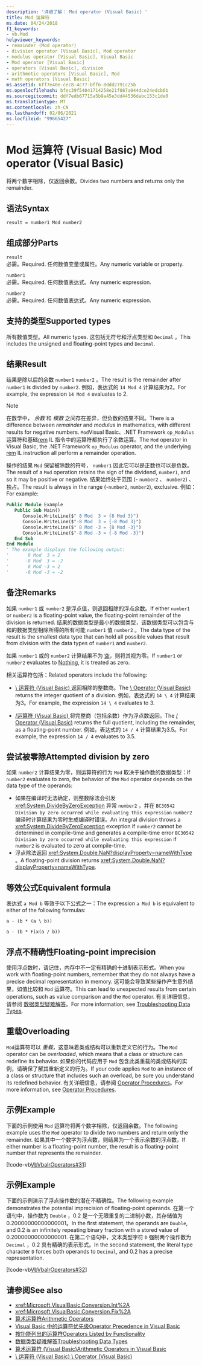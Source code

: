 ```yaml
---
description: '详细了解： Mod operator (Visual Basic) '
title: Mod 运算符
ms.date: 04/24/2018
f1_keywords:
- vb.Mod
helpviewer_keywords:
- remainder (Mod operator)
- division operator [Visual Basic], Mod operator
- modulus operator [Visual Basic], Visual Basic
- Mod operator [Visual Basic]
- operators [Visual Basic], division
- arithmetic operators [Visual Basic], Mod
- math operators [Visual Basic]
ms.assetid: 6ff7e40e-cec8-4c77-bff6-8ddd2791c25b
ms.openlocfilehash: bfec39f54041714258e21f087a044dce24edcb6b
ms.sourcegitcommit: ddf7edb67715a5b9a45e3dd44536dabc153c1de0
ms.translationtype: MT
ms.contentlocale: zh-CN
ms.lasthandoff: 02/06/2021
ms.locfileid: "99665427"
---
```

# <a name="mod-operator-visual-basic"></a><span data-ttu-id="a4110-103">Mod 运算符 (Visual Basic) </span><span class="sxs-lookup"><span data-stu-id="a4110-103">Mod operator (Visual Basic)</span></span>

<span data-ttu-id="a4110-104">将两个数字相除，仅返回余数。</span><span class="sxs-lookup"><span data-stu-id="a4110-104">Divides two numbers and returns only the remainder.</span></span>

## <a name="syntax"></a><span data-ttu-id="a4110-105">语法</span><span class="sxs-lookup"><span data-stu-id="a4110-105">Syntax</span></span>

```vb
result = number1 Mod number2
```

## <a name="parts"></a><span data-ttu-id="a4110-106">组成部分</span><span class="sxs-lookup"><span data-stu-id="a4110-106">Parts</span></span>

`result` \
<span data-ttu-id="a4110-107">必需。</span><span class="sxs-lookup"><span data-stu-id="a4110-107">Required.</span></span> <span data-ttu-id="a4110-108">任何数值变量或属性。</span><span class="sxs-lookup"><span data-stu-id="a4110-108">Any numeric variable or property.</span></span>

`number1` \
<span data-ttu-id="a4110-109">必需。</span><span class="sxs-lookup"><span data-stu-id="a4110-109">Required.</span></span> <span data-ttu-id="a4110-110">任何数值表达式。</span><span class="sxs-lookup"><span data-stu-id="a4110-110">Any numeric expression.</span></span>

`number2` \
<span data-ttu-id="a4110-111">必需。</span><span class="sxs-lookup"><span data-stu-id="a4110-111">Required.</span></span> <span data-ttu-id="a4110-112">任何数值表达式。</span><span class="sxs-lookup"><span data-stu-id="a4110-112">Any numeric expression.</span></span>

## <a name="supported-types"></a><span data-ttu-id="a4110-113">支持的类型</span><span class="sxs-lookup"><span data-stu-id="a4110-113">Supported types</span></span>

<span data-ttu-id="a4110-114">所有数值类型。</span><span class="sxs-lookup"><span data-stu-id="a4110-114">All numeric types.</span></span> <span data-ttu-id="a4110-115">这包括无符号和浮点类型和 `Decimal` 。</span><span class="sxs-lookup"><span data-stu-id="a4110-115">This includes the unsigned and floating-point types and `Decimal`.</span></span>

## <a name="result"></a><span data-ttu-id="a4110-116">结果</span><span class="sxs-lookup"><span data-stu-id="a4110-116">Result</span></span>

<span data-ttu-id="a4110-117">结果是除以后的余数 `number1` `number2` 。</span><span class="sxs-lookup"><span data-stu-id="a4110-117">The result is the remainder after `number1` is divided by `number2`.</span></span> <span data-ttu-id="a4110-118">例如，表达式的 `14 Mod 4` 计算结果为2。</span><span class="sxs-lookup"><span data-stu-id="a4110-118">For example, the expression `14 Mod 4` evaluates to 2.</span></span>

> [!NOTE]
> <span data-ttu-id="a4110-119">在数学中， *余数* 和 *模数* 之间存在差异，但负数的结果不同。</span><span class="sxs-lookup"><span data-stu-id="a4110-119">There is a difference between *remainder* and *modulus* in mathematics, with different results for negative numbers.</span></span> <span data-ttu-id="a4110-120">`Mod`Visual Basic、.NET Framework `op_Modulus` 运算符和基础[rem](<xref:System.Reflection.Emit.OpCodes.Rem>) IL 指令中的运算符都执行了余数运算。</span><span class="sxs-lookup"><span data-stu-id="a4110-120">The `Mod` operator in Visual Basic, the .NET Framework `op_Modulus` operator, and the underlying [rem](<xref:System.Reflection.Emit.OpCodes.Rem>) IL instruction all perform a remainder operation.</span></span>

<span data-ttu-id="a4110-121">操作的结果 `Mod` 保留被除数的符号， `number1` 因此它可以是正数也可以是负数。</span><span class="sxs-lookup"><span data-stu-id="a4110-121">The result of a `Mod` operation retains the sign of the dividend, `number1`, and so it may be positive or negative.</span></span> <span data-ttu-id="a4110-122">结果始终处于范围 (- `number2` 、 `number2`) 、独占。</span><span class="sxs-lookup"><span data-stu-id="a4110-122">The result is always in the range (-`number2`, `number2`), exclusive.</span></span> <span data-ttu-id="a4110-123">例如：</span><span class="sxs-lookup"><span data-stu-id="a4110-123">For example:</span></span>

```vb
Public Module Example
   Public Sub Main()
      Console.WriteLine($" 8 Mod  3 = {8 Mod 3}")
      Console.WriteLine($"-8 Mod  3 = {-8 Mod 3}")
      Console.WriteLine($" 8 Mod -3 = {8 Mod -3}")
      Console.WriteLine($"-8 Mod -3 = {-8 Mod -3}")
   End Sub
End Module
' The example displays the following output:
'       8 Mod  3 = 2
'      -8 Mod  3 = -2
'       8 Mod -3 = 2
'      -8 Mod -3 = -2
```

## <a name="remarks"></a><span data-ttu-id="a4110-124">备注</span><span class="sxs-lookup"><span data-stu-id="a4110-124">Remarks</span></span>

<span data-ttu-id="a4110-125">如果 `number1` 或 `number2` 是浮点值，则返回相除的浮点余数。</span><span class="sxs-lookup"><span data-stu-id="a4110-125">If either `number1` or `number2` is a floating-point value, the floating-point remainder of the division is returned.</span></span> <span data-ttu-id="a4110-126">结果的数据类型是最小的数据类型，该数据类型可以包含与和的数据类型相除所得的所有可能 `number1` 值 `number2` 。</span><span class="sxs-lookup"><span data-stu-id="a4110-126">The data type of the result is the smallest data type that can hold all possible values that result from division with the data types of `number1` and `number2`.</span></span>

<span data-ttu-id="a4110-127">如果 `number1` 或的 `number2` 计算结果不为 [空](../nothing.md)，则将其视为零。</span><span class="sxs-lookup"><span data-stu-id="a4110-127">If `number1` or `number2` evaluates to [Nothing](../nothing.md), it is treated as zero.</span></span>

<span data-ttu-id="a4110-128">相关运算符包括：</span><span class="sxs-lookup"><span data-stu-id="a4110-128">Related operators include the following:</span></span>

- <span data-ttu-id="a4110-129">[\ 运算符 (Visual Basic) ](integer-division-operator.md)返回相除的整数商。</span><span class="sxs-lookup"><span data-stu-id="a4110-129">The [\ Operator (Visual Basic)](integer-division-operator.md) returns the integer quotient of a division.</span></span> <span data-ttu-id="a4110-130">例如，表达式的 `14 \ 4` 计算结果为3。</span><span class="sxs-lookup"><span data-stu-id="a4110-130">For example, the expression `14 \ 4` evaluates to 3.</span></span>

- <span data-ttu-id="a4110-131">[/运算符 (Visual Basic) ](floating-point-division-operator.md)将完整商（包括余数）作为浮点数返回。</span><span class="sxs-lookup"><span data-stu-id="a4110-131">The [/ Operator (Visual Basic)](floating-point-division-operator.md) returns the full quotient, including the remainder, as a floating-point number.</span></span> <span data-ttu-id="a4110-132">例如，表达式的 `14 / 4` 计算结果为3.5。</span><span class="sxs-lookup"><span data-stu-id="a4110-132">For example, the expression `14 / 4` evaluates to 3.5.</span></span>

## <a name="attempted-division-by-zero"></a><span data-ttu-id="a4110-133">尝试被零除</span><span class="sxs-lookup"><span data-stu-id="a4110-133">Attempted division by zero</span></span>

<span data-ttu-id="a4110-134">如果 `number2` 计算结果为零，则运算符的行为 `Mod` 取决于操作数的数据类型：</span><span class="sxs-lookup"><span data-stu-id="a4110-134">If `number2` evaluates to zero, the behavior of the `Mod` operator depends on the data type of the operands:</span></span>

- <span data-ttu-id="a4110-135">如果在编译时无法确定，则整数除法会引发 <xref:System.DivideByZeroException> 异常 `number2` ，并在 `BC30542 Division by zero occurred while evaluating this expression` `number2` 编译时计算结果为零时生成编译时错误。</span><span class="sxs-lookup"><span data-stu-id="a4110-135">An integral division throws a <xref:System.DivideByZeroException> exception if `number2` cannot be determined in compile-time and generates a compile-time error `BC30542 Division by zero occurred while evaluating this expression` if `number2` is evaluated to zero at compile-time.</span></span>
- <span data-ttu-id="a4110-136">浮点除法返回 <xref:System.Double.NaN?displayProperty=nameWithType> 。</span><span class="sxs-lookup"><span data-stu-id="a4110-136">A floating-point division returns <xref:System.Double.NaN?displayProperty=nameWithType>.</span></span>

## <a name="equivalent-formula"></a><span data-ttu-id="a4110-137">等效公式</span><span class="sxs-lookup"><span data-stu-id="a4110-137">Equivalent formula</span></span>

<span data-ttu-id="a4110-138">表达式 `a Mod b` 等效于以下公式之一：</span><span class="sxs-lookup"><span data-stu-id="a4110-138">The expression `a Mod b` is equivalent to either of the following formulas:</span></span>

`a - (b * (a \ b))`

`a - (b * Fix(a / b))`

## <a name="floating-point-imprecision"></a><span data-ttu-id="a4110-139">浮点不精确性</span><span class="sxs-lookup"><span data-stu-id="a4110-139">Floating-point imprecision</span></span>

<span data-ttu-id="a4110-140">使用浮点数时，请记住，内存中不一定有精确的十进制表示形式。</span><span class="sxs-lookup"><span data-stu-id="a4110-140">When you work with floating-point numbers, remember that they do not always have a precise decimal representation in memory.</span></span> <span data-ttu-id="a4110-141">这可能会导致某些操作产生意外结果，如值比较和 `Mod` 运算符。</span><span class="sxs-lookup"><span data-stu-id="a4110-141">This can lead to unexpected results from certain operations, such as value comparison and the `Mod` operator.</span></span> <span data-ttu-id="a4110-142">有关详细信息，请参阅 [数据类型疑难解答](../../programming-guide/language-features/data-types/troubleshooting-data-types.md)。</span><span class="sxs-lookup"><span data-stu-id="a4110-142">For more information, see [Troubleshooting Data Types](../../programming-guide/language-features/data-types/troubleshooting-data-types.md).</span></span>

## <a name="overloading"></a><span data-ttu-id="a4110-143">重载</span><span class="sxs-lookup"><span data-stu-id="a4110-143">Overloading</span></span>

<span data-ttu-id="a4110-144">`Mod`运算符可以 *重载*，这意味着类或结构可以重新定义它的行为。</span><span class="sxs-lookup"><span data-stu-id="a4110-144">The `Mod` operator can be *overloaded*, which means that a class or structure can redefine its behavior.</span></span> <span data-ttu-id="a4110-145">如果你的代码应用于 `Mod` 包含此类重载的类或结构的实例，请确保了解其重新定义的行为。</span><span class="sxs-lookup"><span data-stu-id="a4110-145">If your code applies `Mod` to an instance of a class or structure that includes such an overload, be sure you understand its redefined behavior.</span></span> <span data-ttu-id="a4110-146">有关详细信息，请参阅 [Operator Procedures](../../programming-guide/language-features/procedures/operator-procedures.md)。</span><span class="sxs-lookup"><span data-stu-id="a4110-146">For more information, see [Operator Procedures](../../programming-guide/language-features/procedures/operator-procedures.md).</span></span>

## <a name="example"></a><span data-ttu-id="a4110-147">示例</span><span class="sxs-lookup"><span data-stu-id="a4110-147">Example</span></span>

<span data-ttu-id="a4110-148">下面的示例使用 `Mod` 运算符将两个数字相除，仅返回余数。</span><span class="sxs-lookup"><span data-stu-id="a4110-148">The following example uses the `Mod` operator to divide two numbers and return only the remainder.</span></span> <span data-ttu-id="a4110-149">如果其中一个数字为浮点数，则结果为一个表示余数的浮点数。</span><span class="sxs-lookup"><span data-stu-id="a4110-149">If either number is a floating-point number, the result is a floating-point number that represents the remainder.</span></span>

[!code-vb[VbVbalrOperators#31](~/samples/snippets/visualbasic/VS_Snippets_VBCSharp/VbVbalrOperators/VB/Class1.vb#31)]

## <a name="example"></a><span data-ttu-id="a4110-150">示例</span><span class="sxs-lookup"><span data-stu-id="a4110-150">Example</span></span>

<span data-ttu-id="a4110-151">下面的示例演示了浮点操作数的潜在不精确性。</span><span class="sxs-lookup"><span data-stu-id="a4110-151">The following example demonstrates the potential imprecision of floating-point operands.</span></span> <span data-ttu-id="a4110-152">在第一个语句中，操作数为 `Double` ，0.2 是一个无限重复的二进制小数，其存储值为0.20000000000000001。</span><span class="sxs-lookup"><span data-stu-id="a4110-152">In the first statement, the operands are `Double`, and 0.2 is an infinitely repeating binary fraction with a stored value of 0.20000000000000001.</span></span> <span data-ttu-id="a4110-153">在第二个语句中，文本类型字符 `D` 强制两个操作数为 `Decimal` ，0.2 具有精确的表示形式。</span><span class="sxs-lookup"><span data-stu-id="a4110-153">In the second statement, the literal type character `D` forces both operands to `Decimal`, and 0.2 has a precise representation.</span></span>

[!code-vb[VbVbalrOperators#32](~/samples/snippets/visualbasic/VS_Snippets_VBCSharp/VbVbalrOperators/VB/Class1.vb#32)]

## <a name="see-also"></a><span data-ttu-id="a4110-154">请参阅</span><span class="sxs-lookup"><span data-stu-id="a4110-154">See also</span></span>

- <xref:Microsoft.VisualBasic.Conversion.Int%2A>
- <xref:Microsoft.VisualBasic.Conversion.Fix%2A>
- [<span data-ttu-id="a4110-155">算术运算符</span><span class="sxs-lookup"><span data-stu-id="a4110-155">Arithmetic Operators</span></span>](arithmetic-operators.md)
- [<span data-ttu-id="a4110-156">Visual Basic 中的运算符优先级</span><span class="sxs-lookup"><span data-stu-id="a4110-156">Operator Precedence in Visual Basic</span></span>](operator-precedence.md)
- [<span data-ttu-id="a4110-157">按功能列出的运算符</span><span class="sxs-lookup"><span data-stu-id="a4110-157">Operators Listed by Functionality</span></span>](operators-listed-by-functionality.md)
- [<span data-ttu-id="a4110-158">数据类型疑难解答</span><span class="sxs-lookup"><span data-stu-id="a4110-158">Troubleshooting Data Types</span></span>](../../programming-guide/language-features/data-types/troubleshooting-data-types.md)
- [<span data-ttu-id="a4110-159">算术运算符 (Visual Basic)</span><span class="sxs-lookup"><span data-stu-id="a4110-159">Arithmetic Operators in Visual Basic</span></span>](../../programming-guide/language-features/operators-and-expressions/arithmetic-operators.md)
- [<span data-ttu-id="a4110-160">\ 运算符 (Visual Basic) </span><span class="sxs-lookup"><span data-stu-id="a4110-160">\ Operator (Visual Basic)</span></span>](integer-division-operator.md)
